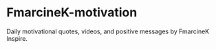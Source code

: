 # FmarcineK-motivation
Daily motivational quotes, videos, and positive messages by FmarcineK Inspire.
